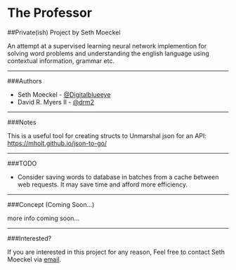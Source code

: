 # The Professor

##Private(ish) Project by Seth Moeckel

An attempt at a supervised learning neural network implemention for solving word problems and understanding the english language using contextual information, grammar etc.  

***

###Authors

* Seth Moeckel - [@Digitalblueeye](https://github.com/digitalblueeye)
* David R. Myers II - [@drm2](https://github.com/drm2)

***

###Notes

This is a useful tool for creating structs to Unmarshal json for an API: https://mholt.github.io/json-to-go/

***

###TODO

* Consider saving words to database in batches from a cache between web requests. It may save time and afford more efficiency.

***

###Concept (Coming Soon...)

more info coming soon...

***

###Interested?

If you are interested in this project for any reason, Feel free to contact Seth Moeckel via [email](mailto:smeck1999@gmail.com).
